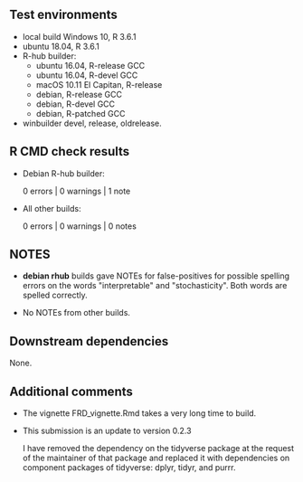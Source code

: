 ## Test environments

* local build Windows 10, R 3.6.1
* ubuntu 18.04, R 3.6.1
* R-hub builder:
    * ubuntu 16.04, R-release GCC
    * ubuntu 16.04, R-devel GCC
    * macOS 10.11 El Capitan, R-release
    * debian, R-release GCC
    * debian, R-devel GCC
    * debian, R-patched GCC
* winbuilder devel, release, oldrelease.

## R CMD check results

* Debian R-hub builder:

    0 errors | 0 warnings | 1 note

* All other builds:

    0 errors | 0 warnings | 0 notes

## NOTES

* **debian rhub** builds gave NOTEs for false-positives for possible spelling 
errors on the words "interpretable" and "stochasticity". Both words are spelled
correctly. 

* No NOTEs from other builds.

## Downstream dependencies

None.

## Additional comments

* The vignette FRD_vignette.Rmd takes a very long time to build.
* This submission is an update to version 0.2.3

    I have removed the dependency on the tidyverse package at the request of 
    the maintainer of that package and replaced it with dependencies on 
    component packages of tidyverse: dplyr, tidyr, and purrr.

